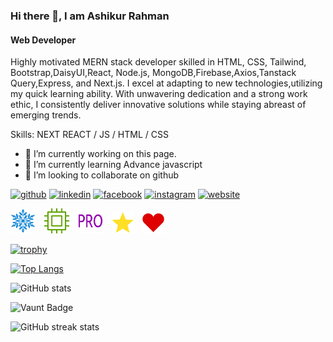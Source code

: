 ### Hi there 👋, I am Ashikur Rahman
#### Web Developer


Highly motivated MERN stack developer skilled in HTML, CSS, Tailwind, Bootstrap,DaisyUI,React, Node.js, MongoDB,Firebase,Axios,Tanstack Query,Express, and Next.js. I excel at adapting to new technologies,utilizing my quick learning ability. With unwavering dedication and a strong work ethic, I consistently deliver innovative solutions while staying abreast of emerging trends.

Skills: NEXT REACT / JS / HTML / CSS

- 🔭 I’m currently working on this page. 
- 🌱 I’m currently learning Advance javascript 
- 👯 I’m looking to collaborate on github 


[<img src='https://cdn.jsdelivr.net/npm/simple-icons@3.0.1/icons/github.svg' alt='github' height='40'>](https://github.com/ashik2765)  [<img src='https://cdn.jsdelivr.net/npm/simple-icons@3.0.1/icons/linkedin.svg' alt='linkedin' height='40'>](https://www.linkedin.com/in/https://www.linkedin.com/in/ashikur-rahman-a66828154//)  [<img src='https://cdn.jsdelivr.net/npm/simple-icons@3.0.1/icons/facebook.svg' alt='facebook' height='40'>](https://www.facebook.com/https://www.facebook.com/ashikrahman2765)  [<img src='https://cdn.jsdelivr.net/npm/simple-icons@3.0.1/icons/instagram.svg' alt='instagram' height='40'>](https://www.instagram.com/https://www.instagram.com/_ashikur.rahman//)  [<img src='https://cdn.jsdelivr.net/npm/simple-icons@3.0.1/icons/icloud.svg' alt='website' height='40'>](https://lucent-kashata-74b5df.netlify.app/)  

<a href='https://archiveprogram.github.com/'><img src='https://raw.githubusercontent.com/acervenky/animated-github-badges/master/assets/acbadge.gif' width='40' height='40'></a> <a href='https://docs.github.com/en/developers'><img src='https://raw.githubusercontent.com/acervenky/animated-github-badges/master/assets/devbadge.gif' width='40' height='40'></a> <a href='https://github.com/pricing'><img src='https://raw.githubusercontent.com/acervenky/animated-github-badges/master/assets/pro.gif' width='40' height='40'></a> <a href='https://stars.github.com/'><img src='https://raw.githubusercontent.com/acervenky/animated-github-badges/master/assets/starbadge.gif' width='35' height='35'></a> <a href='https://docs.github.com/en/github/supporting-the-open-source-community-with-github-sponsors'><img src='https://raw.githubusercontent.com/acervenky/animated-github-badges/master/assets/sponsorbadge.gif' width='35' height='35'></a> 

[![trophy](https://github-profile-trophy.vercel.app/?username=ashik2765)](https://github.com/ryo-ma/github-profile-trophy)

[![Top Langs](https://github-readme-stats.vercel.app/api/top-langs/?username=ashik2765)](https://github.com/anuraghazra/github-readme-stats)

![GitHub stats](https://github-readme-stats.vercel.app/api?username=ashik2765&show_icons=true&count_private=true)  

![Vaunt Badge](https://api.vaunt.dev/v1/github/entities/ashik2765/contributions?format=svg&private=true)  

![GitHub streak stats](https://streak-stats.demolab.com/?user=ashik2765)  

